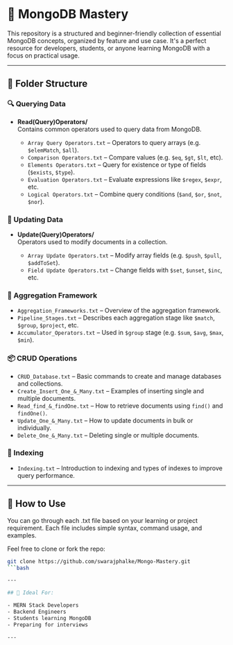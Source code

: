# 📁 MongoDB Mastery

This repository is a structured and beginner-friendly collection of essential MongoDB concepts, organized by feature and use case. It's a perfect resource for developers, students, or anyone learning MongoDB with a focus on practical usage.

---

## 📂 Folder Structure

### 🔍 Querying Data

- **Read(Query)Operators/**  
  Contains common operators used to query data from MongoDB.

  - `Array Query Operators.txt` – Operators to query arrays (e.g. `$elemMatch`, `$all`).
  - `Comparison Operators.txt` – Compare values (e.g. `$eq`, `$gt`, `$lt`, etc).
  - `Elements Operators.txt` – Query for existence or type of fields (`$exists`, `$type`).
  - `Evaluation Operators.txt` – Evaluate expressions like `$regex`, `$expr`, etc.
  - `Logical Operators.txt` – Combine query conditions (`$and`, `$or`, `$not`, `$nor`).

### 🔁 Updating Data

- **Update(Query)Operators/**  
  Operators used to modify documents in a collection.

  - `Array Update Operators.txt` – Modify array fields (e.g. `$push`, `$pull`, `$addToSet`).
  - `Field Update Operators.txt` – Change fields with `$set`, `$unset`, `$inc`, etc.

### 🧱 Aggregation Framework

- `Aggregation_Frameworks.txt` – Overview of the aggregation framework.
- `Pipeline_Stages.txt` – Describes each aggregation stage like `$match`, `$group`, `$project`, etc.
- `Accumulator_Operators.txt` – Used in `$group` stage (e.g. `$sum`, `$avg`, `$max`, `$min`).

### 📦 CRUD Operations

- `CRUD_Database.txt` – Basic commands to create and manage databases and collections.
- `Create_Insert_One_&_Many.txt` – Examples of inserting single and multiple documents.
- `Read_find_&_findOne.txt` – How to retrieve documents using `find()` and `findOne()`.
- `Update_One_&_Many.txt` – How to update documents in bulk or individually.
- `Delete_One_&_Many.txt` – Deleting single or multiple documents.

### 🚀 Indexing

- `Indexing.txt` – Introduction to indexing and types of indexes to improve query performance.

---

## 📌 How to Use

You can go through each .txt file based on your learning or project requirement. Each file includes simple syntax, command usage, and examples.

Feel free to clone or fork the repo:
```bash
git clone https://github.com/swarajphalke/Mongo-Mastery.git
```bash

---

## 📘 Ideal For:

- MERN Stack Developers
- Backend Engineers
- Students learning MongoDB
- Preparing for interviews

---

